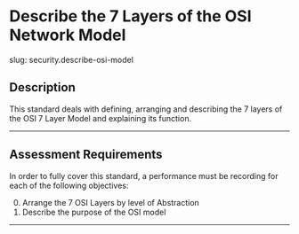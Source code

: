 # Describe the 7 Layers of the OSI Network Model

slug: security.describe-osi-model

## Description
This standard deals with defining, arranging and describing the 7 layers of the OSI 7 Layer Model and explaining its function.

---
## Assessment Requirements
In order to fully cover this standard, a performance must be recording for each of the following objectives:

0. Arrange the 7 OSI Layers by level of Abstraction
1. Describe the purpose of the OSI model

---
